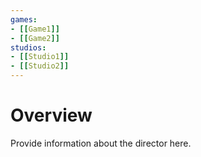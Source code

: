 ```yaml
---
games:
- [[Game1]]
- [[Game2]]
studios:
- [[Studio1]]
- [[Studio2]]
---
```


# Overview
Provide information about the director here.